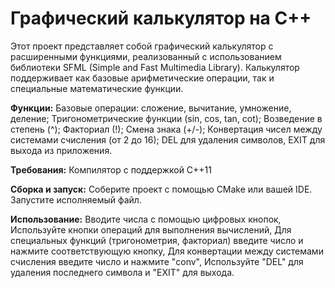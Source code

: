 # Графический калькулятор на C++
Этот проект представляет собой графический калькулятор с расширенными функциями, реализованный с использованием библиотеки SFML (Simple and Fast Multimedia Library). Калькулятор поддерживает как базовые арифметические операции, так и специальные математические функции.

**Функции:**
Базовые операции: сложение, вычитание, умножение, деление;
Тригонометрические функции (sin, cos, tan, cot);
Возведение в степень (^);
Факториал (!);
Смена знака (+/-);
Конвертация чисел между системами счисления (от 2 до 16);
DEL для удаления символов, EXIT для выхода из приложения.

**Требования:**
Компилятор с поддержкой C++11

**Сборка и запуск:**
Соберите проект с помощью CMake или вашей IDE. Запустите исполняемый файл.

**Использование:**
Вводите числа с помощью цифровых кнопок,
Используйте кнопки операций для выполнения вычислений,
Для специальных функций (тригонометрия, факториал) введите число и нажмите соответствующую кнопку,
Для конвертации между системами счисления введите число и нажмите "conv",
Используйте "DEL" для удаления последнего символа и "EXIT" для выхода.
